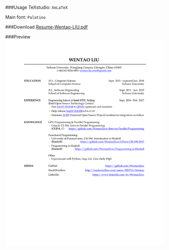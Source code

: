 ###Usage
TeXstudio: `XeLaTeX`

Main font: `Palatino`

###Download
[Resume-Wentao-LIU.pdf](https://github.com/WentaoZero/Resume/blob/master/Resume-Wentao-LIU.pdf)

###Preview
![Preview](Resume-Wentao-LIU.png)
